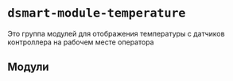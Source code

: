 # `dsmart-module-temperature`

Это группа модулей для отображения температуры с датчиков контроллера на 
рабочем месте оператора

## Модули

